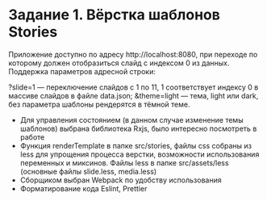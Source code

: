 # Задание 1. Вёрстка шаблонов Stories

Приложение доступно по адресу http://localhost:8080, при переходе по которому должен отобразиться слайд с индексом 0 из данных.
Поддержка параметров адресной строки:

?slide=1 — переключение слайдов с 1 по 11, 1 соответствует индексу 0 в массиве слайдов в файле data.json;
&theme=light — тема, light или dark, без параметра шаблоны рендерятся в тёмной теме.

-   Для управления состоянием (в данном случае изменение темы шаблонов) выбрана библиотека Rxjs, было интересно посмотреть в работе
-   Функция renderTemplate в папке src/stories, файлы css собраны из less для упрощения процесса верстки, возможности использования переменных
    и миксинов. Файлы less в папке src/assets/less (основные файлы slide.less, media.less)
-   Сборщиком выбран Webpack по удобству использования
-   Форматирование кода Eslint, Prettier
